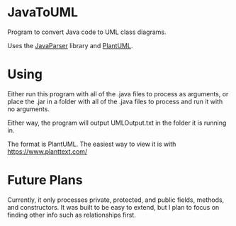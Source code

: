 # JavaToUML
Program to convert Java code to UML class diagrams.

Uses the [JavaParser](https://github.com/javaparser/javaparser) library and [PlantUML](http://plantuml.com/).

# Using
Either run this program with all of the .java files to process as arguments, or place the .jar in a folder with all of the .java files to process and run it with no arguments.

Either way, the program will output UMLOutput.txt in the folder it is running in.

The format is PlantUML. The easiest way to view it is with https://www.planttext.com/

# Future Plans
Currently, it only processes private, protected, and public fields, methods, and constructors. It was built to be easy to extend, but I plan to focus on finding other info such as relationships first.
